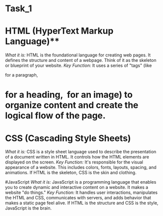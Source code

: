 # Task_1 
# HTML (HyperText Markup Language)**
*What it is:* HTML is the foundational language for creating web pages. It defines the structure and content of a webpage. Think of it as the skeleton or blueprint of your website.
*Key Function:* It uses a series of "tags" (like <p> for a paragraph, <h1> for a heading, <img> for an image) to organize content and create the logical flow of the page.

# CSS (Cascading Style Sheets)
*What it is:* CSS is a style sheet language used to describe the presentation of a document written in HTML. It controls how the HTML elements are displayed on the screen.
*Key Function:* It's responsible for the visual appearance of a website. This includes colors, fonts, layouts, spacing, and animations. If HTML is the skeleton, CSS is the skin and clothing.

#JavaScript
*What it is:* JavaScript is a programming language that enables you to create dynamic and interactive content on a website. It makes a website "do things."
*Key Function:* It handles user interactions, manipulates the HTML and CSS, communicates with servers, and adds behavior that makes a static page feel alive. If HTML is the structure and CSS is the style, JavaScript is the brain.

